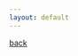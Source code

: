 ```yaml
---
layout: default
---
```

[back](./dataviz_home)


<!-- Load Leaflet -->
<link rel="stylesheet" href="https://unpkg.com/leaflet@1.3.4/dist/leaflet.css" integrity="sha512-puBpdR0798OZvTTbP4A8Ix/l+A4dHDD0DGqYW6RQ+9jxkRFclaxxQb/SJAWZfWAkuyeQUytO7+7N4QKrDh+drA==" crossorigin=""/>
<script
  src="https://code.jquery.com/jquery-2.2.4.min.js"
  integrity="sha256-BbhdlvQf/xTY9gja0Dq3HiwQF8LaCRTXxZKRutelT44="
  crossorigin="anonymous"></script>
<script src="https://unpkg.com/leaflet@1.3.4/dist/leaflet.js" integrity="sha512-nMMmRyTVoLYqjP9hrbed9S+FzjZHW5gY1TWCHA5ckwXZBadntCNs8kEqAWdrb9O7rxbCaA4lKTIWjDXZxflOcA==" crossorigin=""></script>
<script src="https://unpkg.com/@turf/turf@3.5.2/turf.min.js"></script>

<!-- Create an element where the map will take place -->
<div id="mapid"></div>

<style>
#mapid { height: 400px; }
</style>

<script>
 
// Initialize the map
// mapid is the id of the div where the map will appear
var map = L.map('mapid',{
  center: [51.76, -1.25],
  zoom: 12
 });
  
var mylayer = L.layerGroup().addTo(map);
var bg = L.tileLayer(
    'https://{s}.tile.openstreetmap.org/{z}/{x}/{y}.png', {
    attribution: 'Map data &copy; <a href="https://www.openstreetmap.org/">OpenStreetMap</a>'
    }).addTo(map);

  
//load GeoJSON from an external file
$.getJSON("https://raw.githubusercontent.com/Alickbird/Alickbird.github.io/main/oxfood.json", function( json ){
  L.geoJSON( json, {
    onEachFeature: addMyData,
  })
})
 
/*
function addMyData( feature, layer ){
  mylayer.addLayer(layer)
  // some other code can go here, like adding a popup with layer.bindPopup("Hello")
}
*/

function addMyData(feature,layer){
                        if (feature.geometry.type === 'Polygon') {
                            console.log('Polygon detected');
                            var centroid = turf.centroid(feature);
                            var lon = centroid.geometry.coordinates[0];
                            var lat = centroid.geometry.coordinates[1];
                            L.marker([lat,lon]).addTo(mylayer);
                        }
                        layer.bindPopup(feature.properties.name);

}

var basemapControl = {
  "OSM Basemap": bg, // an option to select a basemap (makes more sense if you have multiple basemaps)
}
var layerControl = {
  "Pubs": mylayer, // an option to show or hide the layer you created from geojson
}

// Add the control component, a layer list with checkboxes for operational layers and radio buttons for basemaps
L.control.layers(basemapControl,layerControl ).addTo( map )

  
</script>
